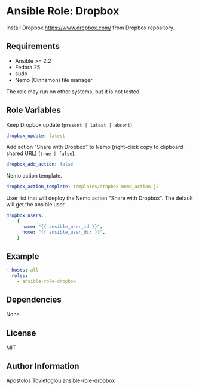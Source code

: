 # Ansible Role: Dropbox

Install Dropbox <https://www.dropbox.com/> from Dropbox repository.

## Requirements

- Ansible >= 2.2
- Fedora 25
- sudo
- Nemo (Cinnamon) file manager

The role may run on other systems, but it is not tested.

## Role Variables

Keep Dropbox update (`present | latest | absent`).

```yml
dropbox_update: latest
```

Add action "Share with Dropbox" to Nemo (right-click copy to clipboard shared URL) (`true | false`).

```yml
dropbox_add_action: false
```

Nemo action template.

```yml
dropbox_action_template: templates/dropbox.nemo_action.j2
```

User list that will deploy the Nemo action "Share with Dropbox". The default will get the ansible user.

```yml
dropbox_users:
  - {
      name: "{{ ansible_user_id }}",
      home: "{{ ansible_user_dir }}",
    }
```

## Example

```yml
- hosts: all
  roles:
    - ansible-role-dropbox
```

## Dependencies

None

## License

MIT

## Author Information

Apostolos Tovletoglou [ansible-role-dropbox](https://github.com/tovletoglou/ansible-role-dropbox)

